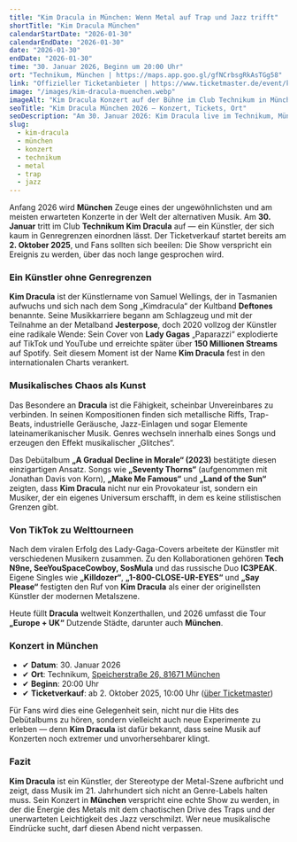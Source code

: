 ```yaml
---
title: "Kim Dracula in München: Wenn Metal auf Trap und Jazz trifft"
shortTitle: "Kim Dracula München"
calendarStartDate: "2026-01-30"
calendarEndDate: "2026-01-30"
date: "2026-01-30"
endDate: "2026-01-30"
time: "30. Januar 2026, Beginn um 20:00 Uhr"
ort: "Technikum, München | https://maps.app.goo.gl/gfNCrbsgRkAsTGg58"
link: "Offizieller Ticketanbieter | https://www.ticketmaster.de/event/kim-dracula-europe--uk-tour-2026-tickets/212079583"
image: "/images/kim-dracula-muenchen.webp"
imageAlt: "Kim Dracula Konzert auf der Bühne im Club Technikum in München"
seoTitle: "Kim Dracula München 2026 — Konzert, Tickets, Ort"
seoDescription: "Am 30. Januar 2026: Kim Dracula live im Technikum, München — Metal, Trap und Jazz in einer Show."
slug:
  - kim-dracula
  - münchen
  - konzert
  - technikum
  - metal
  - trap
  - jazz
---
```


Anfang 2026 wird **München** Zeuge eines der ungewöhnlichsten und am meisten erwarteten Konzerte in der Welt der alternativen Musik. Am **30. Januar** tritt im Club **Technikum** **Kim Dracula** auf — ein Künstler, der sich kaum in Genregrenzen einordnen lässt. Der Ticketverkauf startet bereits am **2. Oktober 2025**, und Fans sollten sich beeilen: Die Show verspricht ein Ereignis zu werden, über das noch lange gesprochen wird.  

### Ein Künstler ohne Genregrenzen

**Kim Dracula** ist der Künstlername von Samuel Wellings, der in Tasmanien aufwuchs und sich nach dem Song „Kimdracula“ der Kultband **Deftones** benannte. Seine Musikkarriere begann am Schlagzeug und mit der Teilnahme an der Metalband **Jesterpose**, doch 2020 vollzog der Künstler eine radikale Wende: Sein Cover von **Lady Gagas** „Paparazzi“ explodierte auf TikTok und YouTube und erreichte später über **150 Millionen Streams** auf Spotify. Seit diesem Moment ist der Name **Kim Dracula** fest in den internationalen Charts verankert.  

### Musikalisches Chaos als Kunst

Das Besondere an **Dracula** ist die Fähigkeit, scheinbar Unvereinbares zu verbinden. In seinen Kompositionen finden sich metallische Riffs, Trap-Beats, industrielle Geräusche, Jazz-Einlagen und sogar Elemente lateinamerikanischer Musik. Genres wechseln innerhalb eines Songs und erzeugen den Effekt musikalischer „Glitches“.  

Das Debütalbum **„A Gradual Decline in Morale“ (2023)** bestätigte diesen einzigartigen Ansatz. Songs wie **„Seventy Thorns“** (aufgenommen mit Jonathan Davis von Korn), **„Make Me Famous“** und **„Land of the Sun“** zeigten, dass **Kim Dracula** nicht nur ein Provokateur ist, sondern ein Musiker, der ein eigenes Universum erschafft, in dem es keine stilistischen Grenzen gibt.  

### Von TikTok zu Welttourneen

Nach dem viralen Erfolg des Lady-Gaga-Covers arbeitete der Künstler mit verschiedenen Musikern zusammen. Zu den Kollaborationen gehören **Tech N9ne, SeeYouSpaceCowboy, SosMula** und das russische Duo **IC3PEAK**. Eigene Singles wie **„Killdozer“**, **„1-800-CLOSE-UR-EYES“** und **„Say Please“** festigten den Ruf von **Kim Dracula** als einer der originellsten Künstler der modernen Metalszene.  

Heute füllt **Dracula** weltweit Konzerthallen, und 2026 umfasst die Tour **„Europe + UK“** Dutzende Städte, darunter auch **München**.  

### Konzert in München

- ✔ **Datum**: 30. Januar 2026  
- ✔ **Ort**: Technikum, [Speicherstraße 26, 81671 München](https://maps.app.goo.gl/gfNCrbsgRkAsTGg58)  
- ✔ **Beginn**: 20:00 Uhr  
- ✔ **Ticketverkauf**: ab 2. Oktober 2025, 10:00 Uhr ([über Ticketmaster](https://www.ticketmaster.de/event/kim-dracula-europe--uk-tour-2026-tickets/212079583))  

Für Fans wird dies eine Gelegenheit sein, nicht nur die Hits des Debütalbums zu hören, sondern vielleicht auch neue Experimente zu erleben — denn **Kim Dracula** ist dafür bekannt, dass seine Musik auf Konzerten noch extremer und unvorhersehbarer klingt.  

### Fazit

**Kim Dracula** ist ein Künstler, der Stereotype der Metal-Szene aufbricht und zeigt, dass Musik im 21. Jahrhundert sich nicht an Genre-Labels halten muss. Sein Konzert in **München** verspricht eine echte Show zu werden, in der die Energie des Metals mit dem chaotischen Drive des Traps und der unerwarteten Leichtigkeit des Jazz verschmilzt. Wer neue musikalische Eindrücke sucht, darf diesen Abend nicht verpassen.  
